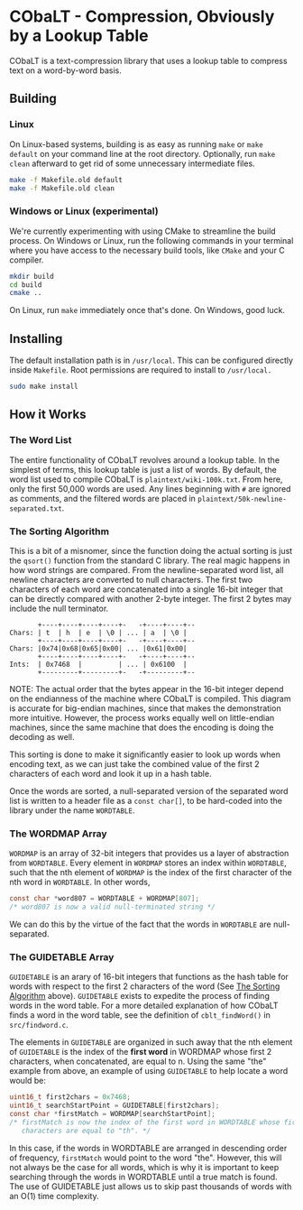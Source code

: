 # CObaLT - Compression, Obviously by a Lookup Table

CObaLT is a text-compression library that uses a lookup table to compress text
on a word-by-word basis.

## Building

### Linux

On Linux-based systems, building is as easy as running `make` or `make default`
on your command line at the root directory. Optionally, run `make clean`
afterward to get rid of some unnecessary intermediate files.

```sh
make -f Makefile.old default
make -f Makefile.old clean
```

### Windows or Linux (experimental)

We're currently experimenting with using CMake to streamline the build process.
On Windows or Linux, run the following commands in your terminal where you have
access to the necessary build tools, like `CMake` and your C compiler.

```sh
mkdir build
cd build
cmake ..
```

On Linux, run `make` immediately once that's done. On Windows, good luck.

## Installing

The default installation path is in `/usr/local`. This can be configured
directly inside `Makefile`. Root permissions are required to install to
`/usr/local.`

```sh
sudo make install
```

## How it Works

### The Word List

The entire functionality of CObaLT revolves around a lookup table. In the
simplest of terms, this lookup table is just a list of words. By default, the
word list used to compile CObaLT is `plaintext/wiki-100k.txt`. From here, only
the first 50,000 words are used. Any lines beginning with `#` are ignored as
comments, and the filtered words are placed in
`plaintext/50k-newline-separated.txt`.

### The Sorting Algorithm

This is a bit of a misnomer, since the function doing the actual sorting is just
the `qsort()` function from the standard C library. The real magic happens in
how word strings are compared. From the newline-separated word list, all newline
characters are converted to null characters. The first two characters of each
word are concatenated into a single 16-bit integer that can be directly compared
with another 2-byte integer. The first 2 bytes may include the null terminator.

```
       +----+----+----+----+-   -+----+----+--
Chars: | t  | h  | e  | \0 | ... | a  | \0 |
       +----+----+----+----+-   -+----+----+--
Chars: |0x74|0x68|0x65|0x00| ... |0x61|0x00|
       +----+----+----+----+-   -+----+----+--
Ints:  | 0x7468  |         | ... | 0x6100  |
       +---------+---------+-   -+---------+--
```

NOTE: The actual order that the bytes appear in the 16-bit integer depend on the
endianness of the machine where CObaLT is compiled. This diagram is accurate for
big-endian machines, since that makes the demonstration more intuitive. However,
the process works equally well on little-endian machines, since the same machine
that does the encoding is doing the decoding as well.

This sorting is done to make it significantly easier to look up words when 
encoding text, as we can just take the combined value of the first 2 characters
of each word and look it up in a hash table.

Once the words are sorted, a null-separated version of the separated word list
is written to a header file as a `const char[]`, to be hard-coded into the
library under the name `WORDTABLE`.

### The WORDMAP Array

`WORDMAP` is an array of 32-bit integers that provides us a layer of abstraction
from `WORDTABLE`. Every element in `WORDMAP` stores an index within `WORDTABLE`,
such that the nth element of `WORDMAP` is the index of the first character of
the nth word in `WORDTABLE`. In other words,

```c
const char *word807 = WORDTABLE + WORDMAP[807];
/* word807 is now a valid null-terminated string */
```

We can do this by the virtue of the fact that the words in `WORDTABLE` are
null-separated.

### The GUIDETABLE Array

`GUIDETABLE` is an arary of 16-bit integers that functions as the hash table for
words with respect to the first 2 characters of the word (See [The Sorting
Algorithm](#the-sorting-algorithm) above). `GUIDETABLE` exists to expedite the
process of finding words in the word table. For a more detailed explanation of
how CObaLT finds a word in the word table, see the definition of
`cblt_findWord()` in `src/findword.c`.

The elements in `GUIDETABLE` are organized in such away that the nth element of
`GUIDETABLE` is the index of the **first word** in WORDMAP whose first 2
characters, when concatenated, are equal to n. Using the same "the" example from
above, an example of using `GUIDETABLE` to help locate a word would be:

```c
uint16_t first2chars = 0x7468;
uint16_t searchStartPoint = GUIDETABLE[first2chars];
const char *firstMatch = WORDMAP[searchStartPoint];
/* firstMatch is now the index of the first word in WORDTABLE whose first 2
   characters are equal to "th". */
```

In this case, if the words in WORDTABLE are arranged in descending order of
frequency, `firstMatch` would point to the word "the". However, this will not
always be the case for all words, which is why it is important to keep searching
through the words in WORDTABLE until a true match is found. The use of
GUIDETABLE just allows us to skip past thousands of words with an O(1) time
complexity.
